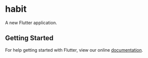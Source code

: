 # habit

A new Flutter application.

## Getting Started

For help getting started with Flutter, view our online
[documentation](https://flutter.io/).
